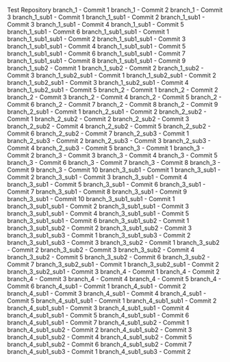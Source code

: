 Test Repository
branch_1 - Commit 1
branch_1 - Commit 2
branch_1 - Commit 3
branch_1_sub1 - Commit 1
branch_1_sub1 - Commit 2
branch_1_sub1 - Commit 3
branch_1_sub1 - Commit 4
branch_1_sub1 - Commit 5
branch_1_sub1 - Commit 6
branch_1_sub1_sub1 - Commit 1
branch_1_sub1_sub1 - Commit 2
branch_1_sub1_sub1 - Commit 3
branch_1_sub1_sub1 - Commit 4
branch_1_sub1_sub1 - Commit 5
branch_1_sub1_sub1 - Commit 6
branch_1_sub1_sub1 - Commit 7
branch_1_sub1_sub1 - Commit 8
branch_1_sub1_sub1 - Commit 9
branch_1_sub2 - Commit 1
branch_1_sub2 - Commit 2
branch_1_sub2 - Commit 3
branch_1_sub2_sub1 - Commit 1
branch_1_sub2_sub1 - Commit 2
branch_1_sub2_sub1 - Commit 3
branch_1_sub2_sub1 - Commit 4
branch_1_sub2_sub1 - Commit 5
branch_2 - Commit 1
branch_2 - Commit 2
branch_2 - Commit 3
branch_2 - Commit 4
branch_2 - Commit 5
branch_2 - Commit 6
branch_2 - Commit 7
branch_2 - Commit 8
branch_2 - Commit 9
branch_2_sub1 - Commit 1
branch_2_sub1 - Commit 2
branch_2_sub2 - Commit 1
branch_2_sub2 - Commit 2
branch_2_sub2 - Commit 3
branch_2_sub2 - Commit 4
branch_2_sub2 - Commit 5
branch_2_sub2 - Commit 6
branch_2_sub2 - Commit 7
branch_2_sub3 - Commit 1
branch_2_sub3 - Commit 2
branch_2_sub3 - Commit 3
branch_2_sub3 - Commit 4
branch_2_sub3 - Commit 5
branch_3 - Commit 1
branch_3 - Commit 2
branch_3 - Commit 3
branch_3 - Commit 4
branch_3 - Commit 5
branch_3 - Commit 6
branch_3 - Commit 7
branch_3 - Commit 8
branch_3 - Commit 9
branch_3 - Commit 10
branch_3_sub1 - Commit 1
branch_3_sub1 - Commit 2
branch_3_sub1 - Commit 3
branch_3_sub1 - Commit 4
branch_3_sub1 - Commit 5
branch_3_sub1 - Commit 6
branch_3_sub1 - Commit 7
branch_3_sub1 - Commit 8
branch_3_sub1 - Commit 9
branch_3_sub1 - Commit 10
branch_3_sub1_sub1 - Commit 1
branch_3_sub1_sub1 - Commit 2
branch_3_sub1_sub1 - Commit 3
branch_3_sub1_sub1 - Commit 4
branch_3_sub1_sub1 - Commit 5
branch_3_sub1_sub1 - Commit 6
branch_3_sub1_sub2 - Commit 1
branch_3_sub1_sub2 - Commit 2
branch_3_sub1_sub2 - Commit 3
branch_3_sub1_sub3 - Commit 1
branch_3_sub1_sub3 - Commit 2
branch_3_sub1_sub3 - Commit 3
branch_3_sub2 - Commit 1
branch_3_sub2 - Commit 2
branch_3_sub2 - Commit 3
branch_3_sub2 - Commit 4
branch_3_sub2 - Commit 5
branch_3_sub2 - Commit 6
branch_3_sub2 - Commit 7
branch_3_sub2_sub1 - Commit 1
branch_3_sub2_sub1 - Commit 2
branch_3_sub2_sub1 - Commit 3
branch_4 - Commit 1
branch_4 - Commit 2
branch_4 - Commit 3
branch_4 - Commit 4
branch_4 - Commit 5
branch_4 - Commit 6
branch_4_sub1 - Commit 1
branch_4_sub1 - Commit 2
branch_4_sub1 - Commit 3
branch_4_sub1 - Commit 4
branch_4_sub1 - Commit 5
branch_4_sub1_sub1 - Commit 1
branch_4_sub1_sub1 - Commit 2
branch_4_sub1_sub1 - Commit 3
branch_4_sub1_sub1 - Commit 4
branch_4_sub1_sub1 - Commit 5
branch_4_sub1_sub1 - Commit 6
branch_4_sub1_sub1 - Commit 7
branch_4_sub1_sub2 - Commit 1
branch_4_sub1_sub2 - Commit 2
branch_4_sub1_sub2 - Commit 3
branch_4_sub1_sub2 - Commit 4
branch_4_sub1_sub2 - Commit 5
branch_4_sub1_sub2 - Commit 6
branch_4_sub1_sub2 - Commit 7
branch_4_sub1_sub3 - Commit 1
branch_4_sub1_sub3 - Commit 2
